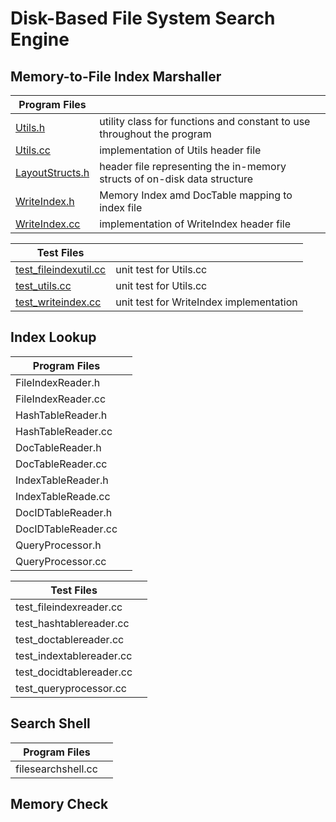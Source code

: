 # Disk-Based File System Search Engine
## Memory-to-File Index Marshaller
| Program Files | | 
| --- | --- | 
| [Utils.h](https://github.com/bellaroseee/SysProg-hw3/blob/master/Utils.h) | utility class for functions and constant to use throughout the program |
| [Utils.cc](https://github.com/bellaroseee/SysProg-hw3/blob/master/Utils.cc) | implementation of Utils header file | 
| [LayoutStructs.h](https://github.com/bellaroseee/SysProg-hw3/blob/master/LayoutStructs.h) | header file representing the in-memory structs of on-disk data structure |
| [WriteIndex.h](https://github.com/bellaroseee/SysProg-hw3/blob/master/WriteIndex.h) | Memory Index amd DocTable mapping to index file |
| [WriteIndex.cc](https://github.com/bellaroseee/SysProg-hw3/blob/master/WriteIndex.cc) | implementation of WriteIndex header file |

| Test Files | | 
| --- | --- | 
| [test_fileindexutil.cc](https://github.com/bellaroseee/SysProg-hw3/blob/master/test_fileindexutil.cc) | unit test for Utils.cc |
| [test_utils.cc](https://github.com/bellaroseee/SysProg-hw3/blob/master/test_utils.cc) | unit test for Utils.cc  |
| [test_writeindex.cc](https://github.com/bellaroseee/SysProg-hw3/blob/master/test_writeindex.cc) | unit test for WriteIndex implementation | 

## Index Lookup
| Program Files | | 
| --- | --- |
| FileIndexReader.h | |
| FileIndexReader.cc | |
| HashTableReader.h | |
| HashTableReader.cc | |
| DocTableReader.h | |
| DocTableReader.cc | |
| IndexTableReader.h | |
| IndexTableReade.cc | |
| DocIDTableReader.h | |
| DocIDTableReader.cc | |
| QueryProcessor.h | |
| QueryProcessor.cc | |

| Test Files | | 
| --- | --- |
| test_fileindexreader.cc | |
| test_hashtablereader.cc | |
| test_doctablereader.cc | |
| test_indextablereader.cc | | 
| test_docidtablereader.cc | |
| test_queryprocessor.cc | | 

## Search Shell
| Program Files | |
| --- | --- |
| filesearchshell.cc | | 

## Memory Check
